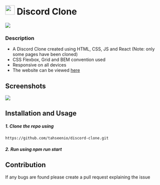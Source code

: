 # <img width="30px" src="https://img.icons8.com/color/48/000000/discord-logo.png"/> Discord Clone

<img src="https://img.shields.io/github/repo-size/tahseenio/discord-clone">

### Description

- A Discord Clone created using HTML, CSS, JS and React (Note: only some pages have been cloned)
- CSS Flexbox, Grid and BEM convention used
- Responsive on all devices
- The website can be viewed [here](https://discord-clone-self-ten.vercel.app/)

## Screenshots

<img src="https://i.imgur.com/fopIvH5.png">

## Installation and Usage

##### 1. Clone the repo using

`https://github.com/tahseenio/discord-clone.git`

##### 2. Run using npm run start

## Contribution

<p>If any bugs are found please create a pull request explaining the issue</p>
